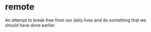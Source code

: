 remote
======

An attempt to break free from our daily lives and do something that we should have done earlier.